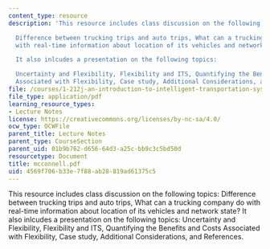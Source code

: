 ```yaml
---
content_type: resource
description: 'This resource includes class discussion on the following topics:

  Difference between trucking trips and auto trips, What can a trucking company do
  with real-time information about location of its vehicles and network state?

  It also inlcudes a presentation on the following topics:

  Uncertainty and Flexibility, Flexibility and ITS, Quantifying the Benefits and Costs
  Associated with Flexibility, Case study, Additional Considerations, and References.'
file: /courses/1-212j-an-introduction-to-intelligent-transportation-systems-spring-2005/4569f706b33e7f88ab28819ad61375c5_mcconnell.pdf
file_type: application/pdf
learning_resource_types:
- Lecture Notes
license: https://creativecommons.org/licenses/by-nc-sa/4.0/
ocw_type: OCWFile
parent_title: Lecture Notes
parent_type: CourseSection
parent_uid: 01b9b762-d656-64d3-a25c-bb9c3c5bd50d
resourcetype: Document
title: mcconnell.pdf
uid: 4569f706-b33e-7f88-ab28-819ad61375c5
---
```

This resource includes class discussion on the following topics:
Difference between trucking trips and auto trips, What can a trucking company do with real-time information about location of its vehicles and network state?
It also inlcudes a presentation on the following topics:
Uncertainty and Flexibility, Flexibility and ITS, Quantifying the Benefits and Costs Associated with Flexibility, Case study, Additional Considerations, and References.